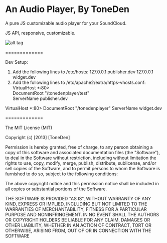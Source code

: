 An Audio Player, By ToneDen
=============

A pure JS customizable audio player for your SoundCloud. 

JS API, responsive, customizable.

![alt tag](https://raw.github.com/tim-thimmaiah/tonedenplayer/master/img/mockupv1.png)

=============

Dev Setup:

1. Add the following lines to /etc/hosts:
127.0.0.1 publisher.dev
127.0.0.1 widget.dev
2. Add the following lines to /etc/apache2/extra/https-vhosts.conf:  
VirtualHost *:80>  
    DocumentRoot "<repo location>/tonedenplayer/test"  
    ServerName publisher.dev  
</VirtualHost>  
VirtualHost *:80>  
    DocumentRoot "<repo location>/tonedenplayer"  
    ServerName widget.dev  
</VirtualHost>  

=============

The MIT License (MIT)

Copyright (c) [2013] [ToneDen]

Permission is hereby granted, free of charge, to any person obtaining a copy of
this software and associated documentation files (the "Software"), to deal in
the Software without restriction, including without limitation the rights to
use, copy, modify, merge, publish, distribute, sublicense, and/or sell copies of
the Software, and to permit persons to whom the Software is furnished to do so,
subject to the following conditions:

The above copyright notice and this permission notice shall be included in all
copies or substantial portions of the Software.

THE SOFTWARE IS PROVIDED "AS IS", WITHOUT WARRANTY OF ANY KIND, EXPRESS OR
IMPLIED, INCLUDING BUT NOT LIMITED TO THE WARRANTIES OF MERCHANTABILITY, FITNESS
FOR A PARTICULAR PURPOSE AND NONINFRINGEMENT. IN NO EVENT SHALL THE AUTHORS OR
COPYRIGHT HOLDERS BE LIABLE FOR ANY CLAIM, DAMAGES OR OTHER LIABILITY, WHETHER
IN AN ACTION OF CONTRACT, TORT OR OTHERWISE, ARISING FROM, OUT OF OR IN
CONNECTION WITH THE SOFTWARE

